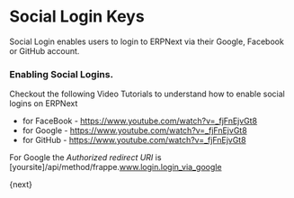 # Social Login Keys

Social Login enables users to login to ERPNext via their Google, Facebook or GitHub account.

### Enabling Social Logins.

Checkout the following Video Tutorials to understand how to enable social logins on ERPNext

* for FaceBook - https://www.youtube.com/watch?v=_fjFnEjvGt8
* for Google - https://www.youtube.com/watch?v=_fjFnEjvGt8
* for GitHub - https://www.youtube.com/watch?v=_fjFnEjvGt8

For Google the *Authorized redirect URI* is [yoursite]/api/method/frappe.www.login.login_via_google

{next}
